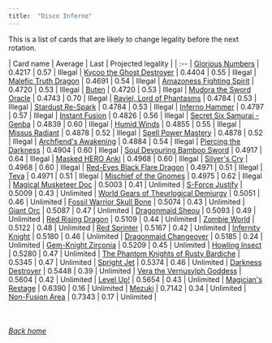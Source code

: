 ```yaml
---
title:  "Disco Inferno"
---
```


This is a list of cards that are likely to change legality before the next rotation.

| Card name | Average | Last | Projected legality |
| :-- |
[Glorious Numbers](https://db.ygoprodeck.com/card/?search=Glorious%20Numbers) | 0.4217 | 0.57 | Illegal |
[Kycoo the Ghost Destroyer](https://db.ygoprodeck.com/card/?search=Kycoo%20the%20Ghost%20Destroyer) | 0.4404 | 0.55 | Illegal |
[Malefic Truth Dragon](https://db.ygoprodeck.com/card/?search=Malefic%20Truth%20Dragon) | 0.4691 | 0.54 | Illegal |
[Amazoness Fighting Spirit](https://db.ygoprodeck.com/card/?search=Amazoness%20Fighting%20Spirit) | 0.4720 | 0.53 | Illegal |
[Buten](https://db.ygoprodeck.com/card/?search=Buten) | 0.4720 | 0.53 | Illegal |
[Mudora the Sword Oracle](https://db.ygoprodeck.com/card/?search=Mudora%20the%20Sword%20Oracle) | 0.4743 | 0.70 | Illegal |
[Raviel, Lord of Phantasms](https://db.ygoprodeck.com/card/?search=Raviel,%20Lord%20of%20Phantasms) | 0.4784 | 0.53 | Illegal |
[Stardust Re-Spark](https://db.ygoprodeck.com/card/?search=Stardust%20Re-Spark) | 0.4784 | 0.53 | Illegal |
[Inferno Hammer](https://db.ygoprodeck.com/card/?search=Inferno%20Hammer) | 0.4797 | 0.57 | Illegal |
[Instant Fusion](https://db.ygoprodeck.com/card/?search=Instant%20Fusion) | 0.4826 | 0.56 | Illegal |
[Secret Six Samurai - Genba](https://db.ygoprodeck.com/card/?search=Secret%20Six%20Samurai%20-%20Genba) | 0.4839 | 0.60 | Illegal |
[Humid Winds](https://db.ygoprodeck.com/card/?search=Humid%20Winds) | 0.4855 | 0.55 | Illegal |
[Missus Radiant](https://db.ygoprodeck.com/card/?search=Missus%20Radiant) | 0.4878 | 0.52 | Illegal |
[Spell Power Mastery](https://db.ygoprodeck.com/card/?search=Spell%20Power%20Mastery) | 0.4878 | 0.52 | Illegal |
[Archfiend's Awakening](https://db.ygoprodeck.com/card/?search=Archfiend's%20Awakening) | 0.4884 | 0.54 | Illegal |
[Piercing the Darkness](https://db.ygoprodeck.com/card/?search=Piercing%20the%20Darkness) | 0.4904 | 0.60 | Illegal |
[Soul Devouring Bamboo Sword](https://db.ygoprodeck.com/card/?search=Soul%20Devouring%20Bamboo%20Sword) | 0.4917 | 0.64 | Illegal |
[Masked HERO Anki](https://db.ygoprodeck.com/card/?search=Masked%20HERO%20Anki) | 0.4968 | 0.60 | Illegal |
[Silver's Cry](https://db.ygoprodeck.com/card/?search=Silver's%20Cry) | 0.4968 | 0.60 | Illegal |
[Red-Eyes Black Flare Dragon](https://db.ygoprodeck.com/card/?search=Red-Eyes%20Black%20Flare%20Dragon) | 0.4971 | 0.51 | Illegal |
[Teva](https://db.ygoprodeck.com/card/?search=Teva) | 0.4971 | 0.51 | Illegal |
[Mischief of the Gnomes](https://db.ygoprodeck.com/card/?search=Mischief%20of%20the%20Gnomes) | 0.4975 | 0.62 | Illegal |
[Magical Musketeer Doc](https://db.ygoprodeck.com/card/?search=Magical%20Musketeer%20Doc) | 0.5003 | 0.41 | Unlimited |
[S-Force Justify](https://db.ygoprodeck.com/card/?search=S-Force%20Justify) | 0.5009 | 0.43 | Unlimited |
[World Gears of Theurlogical Demiurgy](https://db.ygoprodeck.com/card/?search=World%20Gears%20of%20Theurlogical%20Demiurgy) | 0.5051 | 0.46 | Unlimited |
[Fossil Warrior Skull Bone](https://db.ygoprodeck.com/card/?search=Fossil%20Warrior%20Skull%20Bone) | 0.5074 | 0.43 | Unlimited |
[Giant Orc](https://db.ygoprodeck.com/card/?search=Giant%20Orc) | 0.5087 | 0.47 | Unlimited |
[Dragonmaid Sheou](https://db.ygoprodeck.com/card/?search=Dragonmaid%20Sheou) | 0.5093 | 0.49 | Unlimited |
[Red Rising Dragon](https://db.ygoprodeck.com/card/?search=Red%20Rising%20Dragon) | 0.5109 | 0.44 | Unlimited |
[Zombie World](https://db.ygoprodeck.com/card/?search=Zombie%20World) | 0.5122 | 0.48 | Unlimited |
[Red Sprinter](https://db.ygoprodeck.com/card/?search=Red%20Sprinter) | 0.5167 | 0.42 | Unlimited |
[Infernity Knight](https://db.ygoprodeck.com/card/?search=Infernity%20Knight) | 0.5180 | 0.46 | Unlimited |
[Dragonmaid Changeover](https://db.ygoprodeck.com/card/?search=Dragonmaid%20Changeover) | 0.5185 | 0.24 | Unlimited |
[Gem-Knight Zirconia](https://db.ygoprodeck.com/card/?search=Gem-Knight%20Zirconia) | 0.5209 | 0.45 | Unlimited |
[Howling Insect](https://db.ygoprodeck.com/card/?search=Howling%20Insect) | 0.5280 | 0.47 | Unlimited |
[The Phantom Knights of Rusty Bardiche](https://db.ygoprodeck.com/card/?search=The%20Phantom%20Knights%20of%20Rusty%20Bardiche) | 0.5345 | 0.47 | Unlimited |
[Spright Jet](https://db.ygoprodeck.com/card/?search=Spright%20Jet) | 0.5374 | 0.46 | Unlimited |
[Darkness Destroyer](https://db.ygoprodeck.com/card/?search=Darkness%20Destroyer) | 0.5448 | 0.39 | Unlimited |
[Vera the Vernusylph Goddess](https://db.ygoprodeck.com/card/?search=Vera%20the%20Vernusylph%20Goddess) | 0.5604 | 0.42 | Unlimited |
[Level Up!](https://db.ygoprodeck.com/card/?search=Level%20Up!) | 0.5654 | 0.43 | Unlimited |
[Magician's Restage](https://db.ygoprodeck.com/card/?search=Magician's%20Restage) | 0.6390 | 0.16 | Unlimited |
[Mezuki](https://db.ygoprodeck.com/card/?search=Mezuki) | 0.7142 | 0.34 | Unlimited |
[Non-Fusion Area](https://db.ygoprodeck.com/card/?search=Non-Fusion%20Area) | 0.7343 | 0.17 | Unlimited |

<br>

###### [Back home](index)